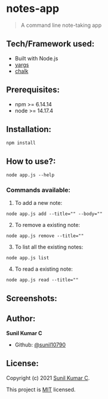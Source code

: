 # notes-app
> A command line note-taking app


## Tech/Framework used:
- Built with Node.js
- [yargs](https://www.npmjs.com/package/yargs)
- [chalk](https://www.npmjs.com/package/chalk)


## Prerequisites:
- npm >= 6.14.14
- node >= 14.17.4


## Installation:
```
npm install
```


## How to use?:
```
node app.js --help
```


### Commands available:
1. To add a new note:
```
node app.js add --title="" --body=""
```

2. To remove a existing note:
```
node app.js remove --title=""
```

3. To list all the existing notes:
```
node app.js list
```

4. To read a existing note:
```
node app.js read --title=""
```


## Screenshots:



## Author:
**Sunil Kumar C**
- Github: [@sunil10790](https://github.com/sunil10790)


## License:
Copyright (c) 2021 [Sunil Kumar C](https://github.com/sunil10790).

This project is [MIT](https://github.com/sunil10790/notes-app/blob/main/LICENSE) licensed.
